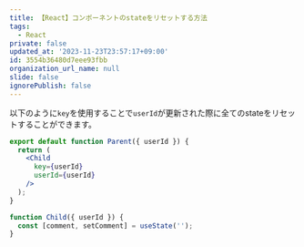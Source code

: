 ```yaml
---
title: 【React】コンポーネントのstateをリセットする方法
tags:
  - React
private: false
updated_at: '2023-11-23T23:57:17+09:00'
id: 3554b36480d7eee93fbb
organization_url_name: null
slide: false
ignorePublish: false
---
```

以下のように`key`を使用することで`userId`が更新された際に全てのstateをリセットすることができます。

```jsx
export default function Parent({ userId }) {
  return (
    <Child
      key={userId}
      userId={userId}
    />
  );
}

function Child({ userId }) {
  const [comment, setComment] = useState('');
}


```
